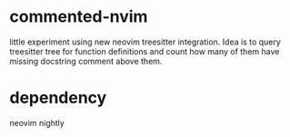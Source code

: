 # commented-nvim

little experiment using new neovim treesitter integration.
Idea is to query treesitter tree for function definitions and count how many of them have missing docstring comment above them.

# dependency

neovim nightly
